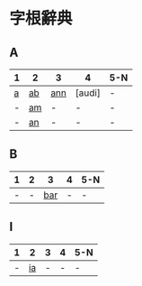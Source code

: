 # 字根辭典

## A
| 1   | 2    | 3     | 4      | 5-N |
| --- | ---- | ----- | ------ | --- |
| [a] | [ab] | [ann] | [audi] | -   |
| -   | [am] | -     | -      | -   |
| -   | [an] | -     | -      | -   |

## B
| 1   | 2   | 3     | 4   | 5-N |
| --- | --- | ----- | --- | --- |
| -   | -   | [bar] | -   | -   |

## I
| 1   | 2    | 3   | 4   | 5-N |
| --- | ---- | --- | --- | --- |
| -   | [ia] | -   | -   | -   |

[a]:<./root/a.md>
[ab]:<./root/ab.md>
[am]:<./root/am.md>
[an]:<./root/an.md>

[ann]:<./root/ann.md>

[bar]:<./root/bar.md>

[ia]:<./root/ia.md>
